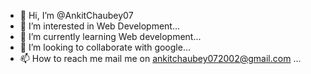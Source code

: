 - 👋 Hi, I’m @AnkitChaubey07
- 👀 I’m interested in Web Development...
- 🌱 I’m currently learning  Web development...
- 💞️ I’m looking to collaborate with google...
- 📫 How to reach me mail me on ankitchaubey072002@gmail.com ...
